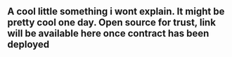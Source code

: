 ## A cool little something i wont explain. It might be pretty cool one day. Open source for trust, link will be available here once contract has been deployed
